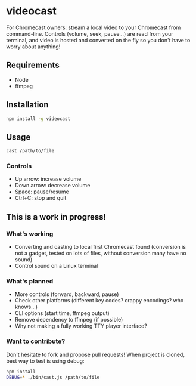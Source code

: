# videocast

For Chromecast owners: stream a local video to your Chromecast from command-line. Controls (volume, seek, pause...) are read from your terminal, and video is hosted and converted on the fly so you don't have to worry about anything!

## Requirements

* Node
* ffmpeg

## Installation

```sh
npm install -g videocast
```

## Usage

```sh
cast /path/to/file
```

### Controls

* Up arrow: increase volume
* Down arrow: decrease volume
* Space: pause/resume
* Ctrl+C: stop and quit

## This is a work in progress!

### What's working

* Converting and casting to local first Chromecast found (conversion is not a gadget, tested on lots of files, without conversion many have no sound)
* Control sound on a Linux terminal

### What's planned

* More controls (forward, backward, pause)
* Check other platforms (different key codes? crappy encodings? who knows...)
* CLI options (start time, ffmpeg output)
* Remove dependency to ffmpeg (if possible)
* Why not making a fully working TTY player interface?

### Want to contribute?

Don't hesitate to fork and propose pull requests! When project is cloned, best way to test is using debug:

```sh
npm install
DEBUG=* ./bin/cast.js /path/to/file
```

